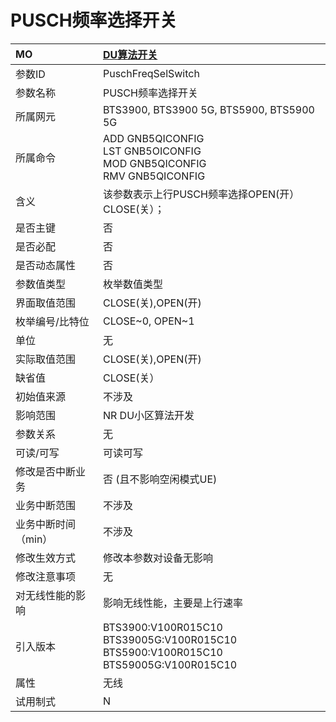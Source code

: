 # PUSCH频率选择开关<table><thread><tr><th align = "left">MO</th><th align = "left"><a href = "index.html#PUSCH频率选择开关-5">DU算法开关</a></td></tr></thread><tbody><tr><td>参数ID</td><td>PuschFreqSelSwitch </td></tr><tr><td>参数名称</td><td>PUSCH频率选择开关</td></tr><tr><td>所属网元</td><td>BTS3900, BTS3900 5G, BTS5900, BTS5900 5G</td></tr><tr><td>所属命令</td><td>ADD GNB5QICONFIG<br>LST GNB5OICONFIG<br>MOD GNB5QICONFIG<br>RMV GNB5QICONFIG</td></tr><tr><td>含义</td><td>该参数表示上行PUSCH频率选择OPEN(开）CLOSE(关）；</td></tr><tr><td>是否主键</td><td>否</td></tr><tr><td>是否必配</td><td>否</td></tr><tr><td>是否动态属性</td><td>否</td></tr><tr><td>参数值类型</td><td>枚举数值类型</td></tr><tr><td>界面取值范围</td><td>CLOSE(关),OPEN(开)</td></tr><tr><td>枚举编号/比特位</td><td>CLOSE~0, OPEN~1</td></tr><tr><td>单位</td><td>无</td></tr><tr><td>实际取值范围</td><td>CLOSE(关),OPEN(开)</td></tr><tr><td>缺省值</td><td>CLOSE(关）</td></tr><tr><td>初始值来源</td><td>不涉及</td></tr><tr><td>影响范围</td><td>NR DU小区算法开发</td></tr><tr><td>参数关系</td><td>无</td></tr><tr><td>可读/可写</td><td>可读可写</td></tr><tr><td>修改是否中断业务</td><td>否 (且不影响空闲模式UE)</td></tr><tr><td>业务中断范围</td><td>不涉及</td></tr><tr><td>业务中断时间（min）</td><td>不涉及</td></tr><tr><td>修改生效方式</td><td>修改本参数对设备无影响</td></tr><tr><td>修改注意事项</td><td>无</td></tr><tr><td>对无线性能的影响</td><td>影响无线性能，主要是上行速率</td></tr><tr><td>引入版本</td><td>BTS3900:V100R015C10<br>BTS39005G:V100R015C10<br>BTS5900:V100R015C10<br>BTS59005G:V100R015C10</td></tr><tr><td>属性</td><td>无线</td></tr><tr><td>试用制式</td><td>N</td></tr></tbody></table>